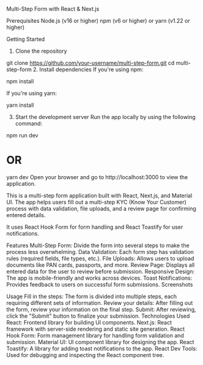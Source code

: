 Multi-Step Form with React & Next.js

 Prerequisites
Node.js (v16 or higher)
npm (v6 or higher) or yarn (v1.22 or higher)

Getting Started
 1. Clone the repository

 git clone https://github.com/your-username/multi-step-form.git
cd multi-step-form
2. Install dependencies
If you're using npm:

npm install

If you're using yarn:

 yarn install

3. Start the development server
Run the app locally by using the following command:

 npm run dev
# OR
yarn dev
Open your browser and go to http://localhost:3000 to view the application.



This is a multi-step form application built with React, Next.js, and Material UI. The app helps users fill out a multi-step KYC (Know Your Customer) process with data validation, file uploads, and a review page for confirming entered details.

It uses React Hook Form for form handling and React Toastify for user notifications.

Features
Multi-Step Form: Divide the form into several steps to make the process less overwhelming.
Data Validation: Each form step has validation rules (required fields, file types, etc.).
File Uploads: Allows users to upload documents like PAN cards, passports, and more.
Review Page: Displays all entered data for the user to review before submission.
Responsive Design: The app is mobile-friendly and works across devices.
Toast Notifications: Provides feedback to users on successful form submissions.
Screenshots

Usage
Fill in the steps: The form is divided into multiple steps, each requiring different sets of information.
Review your details: After filling out the form, review your information on the final step.
Submit: After reviewing, click the "Submit" button to finalize your submission.
Technologies Used
React: Frontend library for building UI components.
Next.js: React framework with server-side rendering and static site generation.
React Hook Form: Form management library for handling form validation and submission.
Material UI: UI component library for designing the app.
React Toastify: A library for adding toast notifications to the app.
React Dev Tools: Used for debugging and inspecting the React component tree.
